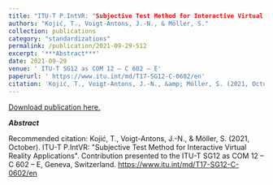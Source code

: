 ```yaml
---
title: "ITU-T P.IntVR: "Subjective Test Method for Interactive Virtual Reality Applications""
authors: "Kojić, T., Voigt-Antons, J.-N., & Möller, S."
collection: publications
category: "standardizations"
permalink: /publication/2021-09-29-S12
excerpt: '***Abstract***'
date: 2021-09-29
venue: ' ITU-T SG12 as COM 12 – C 602 – E'
paperurl: ' https://www.itu.int/md/T17-SG12-C-0602/en'
citation: 'Kojić, T., Voigt-Antons, J.-N., &amp; Möller, S. (2021, October). ITU-T P.IntVR: &quot;Subjective Test Method for Interactive Virtual Reality Applications&quot;. Contribution presented to the ITU-T SG12 as COM 12 – C 602 – E, Geneva, Switzerland. https://www.itu.int/md/T17-SG12-C-0602/en  '
---
```


<a href=' https://www.itu.int/md/T17-SG12-C-0602/en'>Download publication here.</a>

***Abstract***

Recommended citation: Kojić, T., Voigt-Antons, J.-N., & Möller, S. (2021, October). ITU-T P.IntVR: "Subjective Test Method for Interactive Virtual Reality Applications". Contribution presented to the ITU-T SG12 as COM 12 – C 602 – E, Geneva, Switzerland. https://www.itu.int/md/T17-SG12-C-0602/en  
